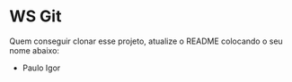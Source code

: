 # WS Git

Quem conseguir clonar esse projeto, atualize o README colocando o seu nome abaixo:

- Paulo Igor
